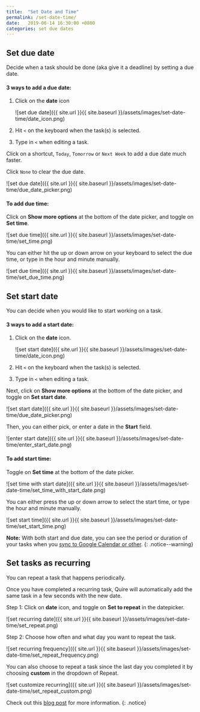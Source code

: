 ```yaml
---
title:  "Set Date and Time"
permalink: /set-date-time/
date:   2019-06-14 16:30:00 +0800
categories: set due dates
---
```

## Set due date

Decide when a task should be done (aka give it a deadline) by setting a due date.

#### 3 ways to add a due date:

1. Click on the **date** icon

    ![set due date]({{ site.url }}{{ site.baseurl }}/assets/images/set-date-time/date_icon.png)

1. Hit `<` on the keyboard when the task(s) is selected.

1. Type in `<` when editing a task. 

Click on a shortcut, `Today`, `Tomorrow` or `Next Week` to add a due date much faster.

Click `None` to clear the due date.

![set due date]({{ site.url }}{{ site.baseurl }}/assets/images/set-date-time/due_date_picker.png)

#### To add due time:

Click on **Show more options** at the bottom of the date picker, and toggle on **Set time**.

![set due time]({{ site.url }}{{ site.baseurl }}/assets/images/set-date-time/set_time.png)

You can either hit the up or down arrow on your keyboard to select the due time, or type in the hour and minute manually.

![set due time]({{ site.url }}{{ site.baseurl }}/assets/images/set-date-time/set_due_time.png)




## Set start date 

You can decide when you would like to start working on a task.

#### 3 ways to add a start date:

1. Click on the **date** icon.

	![set start date]({{ site.url }}{{ site.baseurl }}/assets/images/set-date-time/date_icon.png)

1. Hit `<` on the keyboard when the task(s) is selected.

1. Type in `<` when editing a task. 

Next, click on **Show more options** at the bottom of the date picker, and toggle on **Set start date**.

![set start date]({{ site.url }}{{ site.baseurl }}/assets/images/set-date-time/due_date_picker.png)

Then, you can either pick, or enter a date in the **Start** field.

![enter start date]({{ site.url }}{{ site.baseurl }}/assets/images/set-date-time/enter_start_date.png)


#### To add start time:

Toggle on **Set time** at the bottom of the date picker.

![set time with start date]({{ site.url }}{{ site.baseurl }}/assets/images/set-date-time/set_time_with_start_date.png)

You can either press the up or down arrow to select the start time, or type the hour and minute manually.

![set start time]({{ site.url }}{{ site.baseurl }}/assets/images/set-date-time/set_start_time.png)


**Note:** With both start and due date, you can see the period or duration of your tasks when you [sync to Google Calendar or other](/guide/calendar/). 
{: .notice--warning}


## Set tasks as recurring

You can repeat a task that happens periodically.

Once you have completed a recurring task, Quire will automatically add the same task in a few seconds with the new date.

Step 1: Click on **date** icon, and toggle on **Set to repeat** in the datepicker.

![set recurring date]({{ site.url }}{{ site.baseurl }}/assets/images/set-date-time/set_repeat.png)


Step 2: Choose how often and what day you want to repeat the task.

![set recurring frequency]({{ site.url }}{{ site.baseurl }}/assets/images/set-date-time/set_repeat_frequency.png)

You can also choose to repeat a task since the last day you completed it by choosing **custom** in the dropdown of Repeat.

![set customize recurring]({{ site.url }}{{ site.baseurl }}/assets/images/set-date-time/set_repeat_custom.png)

Check out this [blog post](https://quire.io/blog/p/Recurring-Tasks.html) for more information.
{: .notice}

